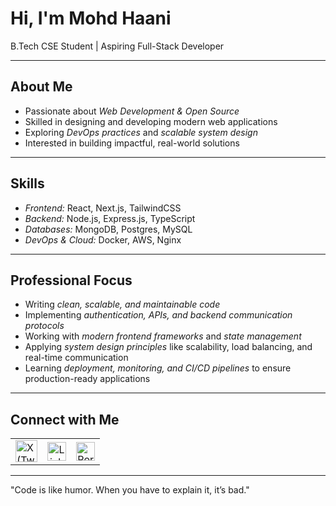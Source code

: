  # Hi, I'm Mohd Haani  

B.Tech CSE Student | Aspiring Full-Stack Developer  

---

## About Me  
- Passionate about *Web Development & Open Source*  
- Skilled in designing and developing modern web applications  
- Exploring *DevOps practices* and *scalable system design*  
- Interested in building impactful, real-world solutions  

---

## Skills  
- *Frontend:* React, Next.js, TailwindCSS  
- *Backend:* Node.js, Express.js, TypeScript  
- *Databases:* MongoDB, Postgres, MySQL  
- *DevOps & Cloud:* Docker, AWS, Nginx  

---

## Professional Focus  
- Writing *clean, scalable, and maintainable code*  
- Implementing *authentication, APIs, and backend communication protocols*  
- Working with *modern frontend frameworks* and *state management*  
- Applying *system design principles* like scalability, load balancing, and real-time communication  
- Learning *deployment, monitoring, and CI/CD pipelines* to ensure production-ready applications  

---

## Connect with Me  

<div align="center">
  <table width="100%">
    <tr>
      <td align="left">
        <a href="https://x.com/ZaidiHaani?t=qD0-WS5XilQ1-s9S1cqyDA&s=09" target="_blank">
          <img src="https://img.shields.io/badge/X-000000?style=for-the-badge&logo=x&logoColor=white" alt="X (Twitter)" height="35"/>
        </a>
      </td>
      <td align="center">
        <a href="https://www.linkedin.com/in/haani-zaidi?utm_source=share&utm_campaign=share_via&utm_content=profile&utm_medium=android_app" target="_blank">
          <img src="https://img.shields.io/badge/LinkedIn-0077B5?style=for-the-badge&logo=linkedin&logoColor=white" alt="LinkedIn" height="30"/>
        </a>
      </td>
      <td align="right">
        <a href="https://portfolio-website-two-ivory.vercel.app/" target="_blank">
          <img src="https://img.shields.io/badge/Portfolio-24292e?style=for-the-badge&logo=githubpages&logoColor=white" alt="Portfolio" height="30"/>
        </a>
      </td>
    </tr>
  </table>
</div>

---
"Code is like humor. When you have to explain it, it’s bad."
